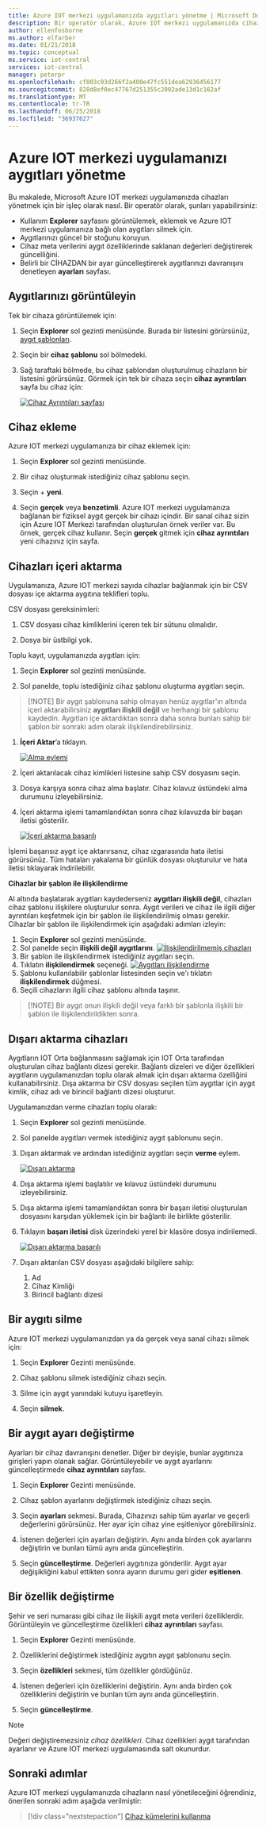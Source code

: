 ```yaml
---
title: Azure IOT merkezi uygulamanızda aygıtları yönetme | Microsoft Docs
description: Bir operatör olarak, Azure IOT merkezi uygulamanızda cihazların nasıl yönetileceğini öğrenin.
author: ellenfosborne
ms.author: elfarber
ms.date: 01/21/2018
ms.topic: conceptual
ms.service: iot-central
services: iot-central
manager: peterpr
ms.openlocfilehash: cf803c03d266f2a400e47fc551dea62936456177
ms.sourcegitcommit: 828d8ef0ec47767d251355c2002ade13d1c162af
ms.translationtype: MT
ms.contentlocale: tr-TR
ms.lasthandoff: 06/25/2018
ms.locfileid: "36937627"
---
```

# <a name="manage-devices-in-your-azure-iot-central-application"></a>Azure IOT merkezi uygulamanızı aygıtları yönetme

Bu makalede, Microsoft Azure IOT merkezi uygulamanızda cihazları yönetmek için bir işleç olarak nasıl. Bir operatör olarak, şunları yapabilirsiniz:

- Kullanım **Explorer** sayfasını görüntülemek, eklemek ve Azure IOT merkezi uygulamanıza bağlı olan aygıtları silmek için.
- Aygıtlarınızı güncel bir stoğunu koruyun.
- Cihaz meta verilerini aygıt özelliklerinde saklanan değerleri değiştirerek güncelliğini.
- Belirli bir CİHAZDAN bir ayar güncelleştirerek aygıtlarınızı davranışını denetleyen **ayarları** sayfası.

## <a name="view-your-devices"></a>Aygıtlarınızı görüntüleyin

Tek bir cihaza görüntülemek için:

1. Seçin **Explorer** sol gezinti menüsünde. Burada bir listesini görürsünüz, [aygıt şablonları](howto-set-up-template.md).

1. Seçin bir **cihaz şablonu** sol bölmedeki.

1. Sağ taraftaki bölmede, bu cihaz şablondan oluşturulmuş cihazların bir listesini görürsünüz. Görmek için tek bir cihaza seçin **cihaz ayrıntıları** sayfa bu cihaz için:

    [![Cihaz Ayrıntıları sayfası](./media/howto-manage-devices/image1.png)](./media/howto-manage-devices/image1.png#lightbox)

## <a name="add-a-device"></a>Cihaz ekleme

Azure IOT merkezi uygulamanıza bir cihaz eklemek için:

1. Seçin **Explorer** sol gezinti menüsünde.

1. Bir cihaz oluşturmak istediğiniz cihaz şablonu seçin.

1. Seçin + **yeni**.

1. Seçin **gerçek** veya **benzetimli**. Azure IOT merkezi uygulamanıza bağlanan bir fiziksel aygıt gerçek bir cihazı içindir. Bir sanal cihaz sizin için Azure IOT Merkezi tarafından oluşturulan örnek veriler var. Bu örnek, gerçek cihaz kullanır. Seçin **gerçek** gitmek için **cihaz ayrıntıları** yeni cihazınız için sayfa.


## <a name="import-devices"></a>Cihazları içeri aktarma

Uygulamanıza, Azure IOT merkezi sayıda cihazlar bağlanmak için bir CSV dosyası içe aktarma aygıtına teklifleri toplu. 

CSV dosyası gereksinimleri:
1. CSV dosyası cihaz kimliklerini içeren tek bir sütunu olmalıdır.

1. Dosya bir üstbilgi yok.


Toplu kayıt, uygulamanızda aygıtları için:

1. Seçin **Explorer** sol gezinti menüsünde.

1. Sol panelde, toplu istediğiniz cihaz şablonu oluşturma aygıtları seçin.

 >   [!NOTE] 
    Bir aygıt şablonuna sahip olmayan henüz aygıtlar'ın altında içeri aktarabilirsiniz **aygıtları ilişkili değil** ve herhangi bir şablonu kaydedin. Aygıtları içe aktardıktan sonra daha sonra bunları sahip bir şablon bir sonraki adım olarak ilişkilendirebilirsiniz.

1. **İçeri Aktar**’a tıklayın.

    [![Alma eylemi](./media/howto-manage-devices/BulkImport1.png)](./media/howto-manage-devices/BulkImport1.png#lightbox)

1. İçeri aktarılacak cihaz kimlikleri listesine sahip CSV dosyasını seçin.

1. Dosya karşıya sonra cihaz alma başlatır. Cihaz kılavuz üstündeki alma durumunu izleyebilirsiniz.

1. İçeri aktarma işlemi tamamlandıktan sonra cihaz kılavuzda bir başarı iletisi gösterilir.

    [![İçeri aktarma başarılı](./media/howto-manage-devices/BulkImport3.png)](./media/howto-manage-devices/BulkImport3.png#lightbox)

İşlemi başarısız aygıt içe aktarırsanız, cihaz ızgarasında hata iletisi görürsünüz. Tüm hataları yakalama bir günlük dosyası oluşturulur ve hata iletisi tıklayarak indirilebilir.


**Cihazlar bir şablon ile ilişkilendirme**

Al altında başlatarak aygıtları kaydederseniz **aygıtları ilişkili değil**, cihazları cihaz şablonu ilişkilere oluşturulur sonra. Aygıt verileri ve cihaz ile ilgili diğer ayrıntıları keşfetmek için bir şablon ile ilişkilendirilmiş olması gerekir. Cihazlar bir şablon ile ilişkilendirmek için aşağıdaki adımları izleyin:
1. Seçin **Explorer** sol gezinti menüsünde.
1. Sol panelde seçin **ilişkili değil aygıtlarını**.
    [![İlişkilendirilmemiş cihazları](./media/howto-manage-devices/UnassociatedDevices1.png)](./media/howto-manage-devices/UnassociatedDevices1.png#lightbox)
1. Bir şablon ile ilişkilendirmek istediğiniz aygıtları seçin.
1. Tıklatın **ilişkilendirmek** seçeneği.
    [![Aygıtları ilişkilendirme](./media/howto-manage-devices/UnassociatedDevices2.png)](./media/howto-manage-devices/UnassociatedDevices2.png#lightbox)
1. Şablonu kullanılabilir şablonlar listesinden seçin ve'ı tıklatın **ilişkilendirmek** düğmesi.
1. Seçili cihazların ilgili cihaz şablonu altında taşınır.

 >   [!NOTE] 
    Bir aygıt onun ilişkili değil veya farklı bir şablonla ilişkili bir şablon ile ilişkilendirildikten sonra.

## <a name="export-devices"></a>Dışarı aktarma cihazları

Aygıtların IOT Orta bağlanmasını sağlamak için IOT Orta tarafından oluşturulan cihaz bağlantı dizesi gerekir. Bağlantı dizeleri ve diğer özellikleri aygıtların uygulamanızdan toplu olarak almak için dışarı aktarma özelliğini kullanabilirsiniz. Dışa aktarma bir CSV dosyası seçilen tüm aygıtlar için aygıt kimlik, cihaz adı ve birincil bağlantı dizesi oluşturur.

Uygulamanızdan verme cihazları toplu olarak:
1. Seçin **Explorer** sol gezinti menüsünde.

1. Sol panelde aygıtları vermek istediğiniz aygıt şablonunu seçin.

1. Dışarı aktarmak ve ardından istediğiniz aygıtları seçin **verme** eylem.

    [![Dışarı aktarma](./media/howto-manage-devices/Export1.png)](./media/howto-manage-devices/Export1.png#lightbox)

1. Dışa aktarma işlemi başlatılır ve kılavuz üstündeki durumunu izleyebilirsiniz. 

1. Dışa aktarma işlemi tamamlandıktan sonra bir başarı iletisi oluşturulan dosyasını karşıdan yüklemek için bir bağlantı ile birlikte gösterilir.

1. Tıklayın **başarı iletisi** disk üzerindeki yerel bir klasöre dosya indirilemedi.

    [![Dışarı aktarma başarılı](./media/howto-manage-devices/Export2.png)](./media/howto-manage-devices/Export2.png#lightbox)

1. Dışarı aktarılan CSV dosyası aşağıdaki bilgilere sahip:
    1. Ad
    1. Cihaz Kimliği
    1. Birincil bağlantı dizesi


## <a name="delete-a-device"></a>Bir aygıtı silme

Azure IOT merkezi uygulamanızdan ya da gerçek veya sanal cihazı silmek için:

1. Seçin **Explorer** Gezinti menüsünde.

1. Cihaz şablonu silmek istediğiniz cihazı seçin.

1. Silme için aygıt yanındaki kutuyu işaretleyin.

1. Seçin **silmek**.

## <a name="change-a-device-setting"></a>Bir aygıt ayarı değiştirme

Ayarları bir cihaz davranışını denetler. Diğer bir deyişle, bunlar aygıtınıza girişleri yapın olanak sağlar. Görüntüleyebilir ve aygıt ayarlarını güncelleştirmede **cihaz ayrıntıları** sayfası.

1. Seçin **Explorer** Gezinti menüsünde.

1. Cihaz şablon ayarlarını değiştirmek istediğiniz cihazı seçin.

1. Seçin **ayarları** sekmesi. Burada, Cihazınızı sahip tüm ayarlar ve geçerli değerlerini görürsünüz. Her ayar için cihaz yine eşitleniyor görebilirsiniz.

1. İstenen değerleri için ayarları değiştirin. Aynı anda birden çok ayarlarını değiştirin ve bunları tümü aynı anda güncelleştirin.

1. Seçin **güncelleştirme**. Değerleri aygıtınıza gönderilir. Aygıt ayar değişikliğini kabul ettikten sonra ayarın durumu geri gider **eşitlenen**.

## <a name="change-a-property"></a>Bir özellik değiştirme

Şehir ve seri numarası gibi cihaz ile ilişkili aygıt meta verileri özelliklerdir. Görüntüleyin ve güncelleştirme özellikleri **cihaz ayrıntıları** sayfası.

1. Seçin **Explorer** Gezinti menüsünde.

1. Özelliklerini değiştirmek istediğiniz aygıtın aygıt şablonunu seçin.

1. Seçin **özellikleri** sekmesi, tüm özellikler gördüğünüz.

1. İstenen değerleri için özelliklerini değiştirin. Aynı anda birden çok özelliklerini değiştirin ve bunları tüm aynı anda güncelleştirin.

1. Seçin **güncelleştirme**.

> [!NOTE]
> Değeri değiştiremezsiniz _cihaz özellikleri_. Cihaz özellikleri aygıt tarafından ayarlanır ve Azure IOT merkezi uygulamasında salt okunurdur.

## <a name="next-steps"></a>Sonraki adımlar

Azure IOT merkezi uygulamanızda cihazların nasıl yönetileceğini öğrendiniz, önerilen sonraki adım aşağıda verilmiştir:

> [!div class="nextstepaction"]
> [Cihaz kümelerini kullanma](howto-use-device-sets.md)

<!-- Next how-tos in the sequence -->
